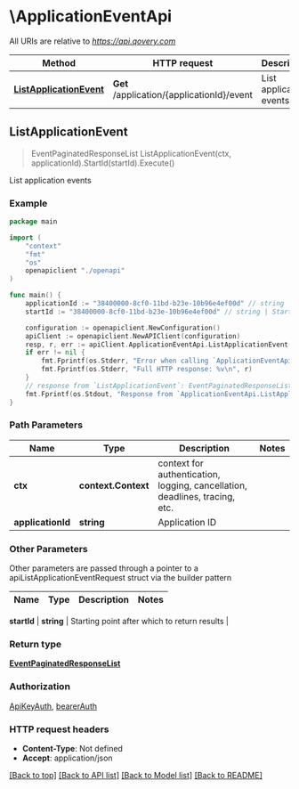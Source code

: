 # \ApplicationEventApi

All URIs are relative to *https://api.qovery.com*

Method | HTTP request | Description
------------- | ------------- | -------------
[**ListApplicationEvent**](ApplicationEventApi.md#ListApplicationEvent) | **Get** /application/{applicationId}/event | List application events



## ListApplicationEvent

> EventPaginatedResponseList ListApplicationEvent(ctx, applicationId).StartId(startId).Execute()

List application events



### Example

```go
package main

import (
    "context"
    "fmt"
    "os"
    openapiclient "./openapi"
)

func main() {
    applicationId := "38400000-8cf0-11bd-b23e-10b96e4ef00d" // string | Application ID
    startId := "38400000-8cf0-11bd-b23e-10b96e4ef00d" // string | Starting point after which to return results (optional)

    configuration := openapiclient.NewConfiguration()
    apiClient := openapiclient.NewAPIClient(configuration)
    resp, r, err := apiClient.ApplicationEventApi.ListApplicationEvent(context.Background(), applicationId).StartId(startId).Execute()
    if err != nil {
        fmt.Fprintf(os.Stderr, "Error when calling `ApplicationEventApi.ListApplicationEvent``: %v\n", err)
        fmt.Fprintf(os.Stderr, "Full HTTP response: %v\n", r)
    }
    // response from `ListApplicationEvent`: EventPaginatedResponseList
    fmt.Fprintf(os.Stdout, "Response from `ApplicationEventApi.ListApplicationEvent`: %v\n", resp)
}
```

### Path Parameters


Name | Type | Description  | Notes
------------- | ------------- | ------------- | -------------
**ctx** | **context.Context** | context for authentication, logging, cancellation, deadlines, tracing, etc.
**applicationId** | **string** | Application ID | 

### Other Parameters

Other parameters are passed through a pointer to a apiListApplicationEventRequest struct via the builder pattern


Name | Type | Description  | Notes
------------- | ------------- | ------------- | -------------

 **startId** | **string** | Starting point after which to return results | 

### Return type

[**EventPaginatedResponseList**](EventPaginatedResponseList.md)

### Authorization

[ApiKeyAuth](../README.md#ApiKeyAuth), [bearerAuth](../README.md#bearerAuth)

### HTTP request headers

- **Content-Type**: Not defined
- **Accept**: application/json

[[Back to top]](#) [[Back to API list]](../README.md#documentation-for-api-endpoints)
[[Back to Model list]](../README.md#documentation-for-models)
[[Back to README]](../README.md)

